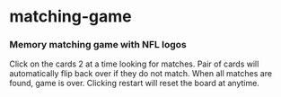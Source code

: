 # matching-game
### Memory matching game with NFL logos
Click on the cards 2 at a time looking for matches.
Pair of cards will automatically flip back over if they do not match.
When all matches are found, game is over.
Clicking restart will reset the board at anytime.
